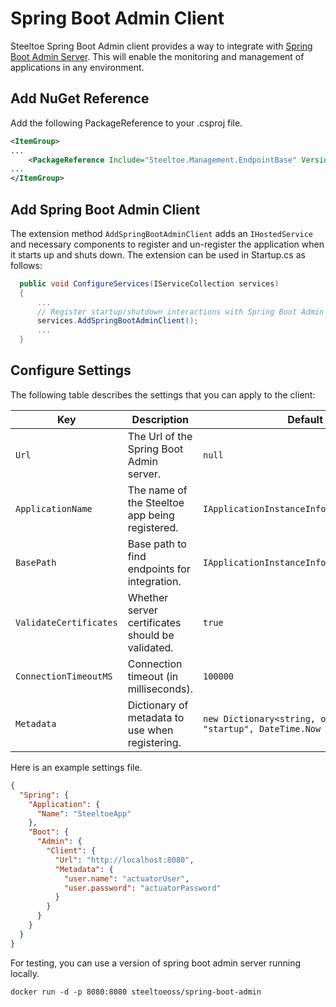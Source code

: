# Spring Boot Admin Client

Steeltoe Spring Boot Admin client provides a way to integrate with [Spring Boot Admin Server](https://github.com/codecentric/spring-boot-admin). This will enable the monitoring and management of applications in any environment.

## Add NuGet Reference

Add the following PackageReference to your .csproj file.

```xml
<ItemGroup>
...
    <PackageReference Include="Steeltoe.Management.EndpointBase" Version="3.2.0" />
...
</ItemGroup>
```

## Add Spring Boot Admin Client

The extension method `AddSpringBootAdminClient` adds an `IHostedService` and necessary components to register and un-register the application when it starts up and shuts down. The extension can be used in Startup.cs as follows:

```csharp
  public void ConfigureServices(IServiceCollection services)
  {
      ...
      // Register startup/shutdown interactions with Spring Boot Admin server
      services.AddSpringBootAdminClient();
      ...
  }
```

## Configure Settings

The following table describes the settings that you can apply to the client:

| Key | Description | Default |
| --- | --- | --- |
| `Url` | The Url of the Spring Boot Admin server. | `null` |
| `ApplicationName` | The name of the Steeltoe app being registered. | `IApplicationInstanceInfo.ApplicationName` |
| `BasePath` | Base path to find endpoints for integration. | `IApplicationInstanceInfo.Uris` |
| `ValidateCertificates` | Whether server certificates should be validated. | `true` |
| `ConnectionTimeoutMS` | Connection timeout (in milliseconds). | `100000` |
| `Metadata` | Dictionary of metadata to use when registering. | `new Dictionary<string, object> { { "startup", DateTime.Now } }` |

Here is an example settings file.

```json
{
  "Spring": {
    "Application": {
      "Name": "SteeltoeApp"
    },
    "Boot": {
      "Admin": {
        "Client": {
          "Url": "http://localhost:8080",
          "Metadata": {
            "user.name": "actuatorUser",
            "user.password": "actuatorPassword"
          }
        }
      }
    }
  }
}
```

For testing, you can use a version of spring boot admin server running locally.

```shell
docker run -d -p 8080:8080 steeltoeoss/spring-boot-admin
```
